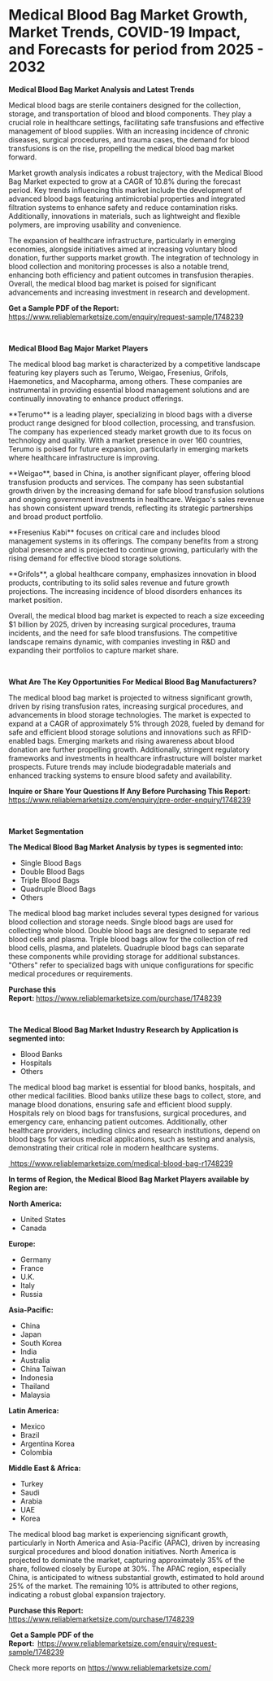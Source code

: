 <p><h1>Medical Blood Bag Market Growth, Market Trends, COVID-19 Impact, and Forecasts for period from 2025 - 2032</h1></p><p><strong>Medical Blood Bag Market Analysis and Latest Trends</strong></p>
<p><p>Medical blood bags are sterile containers designed for the collection, storage, and transportation of blood and blood components. They play a crucial role in healthcare settings, facilitating safe transfusions and effective management of blood supplies. With an increasing incidence of chronic diseases, surgical procedures, and trauma cases, the demand for blood transfusions is on the rise, propelling the medical blood bag market forward.</p><p>Market growth analysis indicates a robust trajectory, with the Medical Blood Bag Market expected to grow at a CAGR of 10.8% during the forecast period. Key trends influencing this market include the development of advanced blood bags featuring antimicrobial properties and integrated filtration systems to enhance safety and reduce contamination risks. Additionally, innovations in materials, such as lightweight and flexible polymers, are improving usability and convenience.</p><p>The expansion of healthcare infrastructure, particularly in emerging economies, alongside initiatives aimed at increasing voluntary blood donation, further supports market growth. The integration of technology in blood collection and monitoring processes is also a notable trend, enhancing both efficiency and patient outcomes in transfusion therapies. Overall, the medical blood bag market is poised for significant advancements and increasing investment in research and development.</p></p>
<p><strong>Get a Sample PDF of the Report:&nbsp;</strong> <a href="https://www.reliablemarketsize.com/enquiry/request-sample/1748239?utm_campaign=1197&utm_medium=2&utm_source=Github&utm_content=ia&utm_term=04032025&utm_id=medical-blood-bag">https://www.reliablemarketsize.com/enquiry/request-sample/1748239</a></p>
<p>&nbsp;</p>
<p><strong>Medical Blood Bag Major Market Players</strong></p>
<p><p>The medical blood bag market is characterized by a competitive landscape featuring key players such as Terumo, Weigao, Fresenius, Grifols, Haemonetics, and Macopharma, among others. These companies are instrumental in providing essential blood management solutions and are continually innovating to enhance product offerings.</p><p>**Terumo** is a leading player, specializing in blood bags with a diverse product range designed for blood collection, processing, and transfusion. The company has experienced steady market growth due to its focus on technology and quality. With a market presence in over 160 countries, Terumo is poised for future expansion, particularly in emerging markets where healthcare infrastructure is improving.</p><p>**Weigao**, based in China, is another significant player, offering blood transfusion products and services. The company has seen substantial growth driven by the increasing demand for safe blood transfusion solutions and ongoing government investments in healthcare. Weigao's sales revenue has shown consistent upward trends, reflecting its strategic partnerships and broad product portfolio.</p><p>**Fresenius Kabi** focuses on critical care and includes blood management systems in its offerings. The company benefits from a strong global presence and is projected to continue growing, particularly with the rising demand for effective blood storage solutions.</p><p>**Grifols**, a global healthcare company, emphasizes innovation in blood products, contributing to its solid sales revenue and future growth projections. The increasing incidence of blood disorders enhances its market position.</p><p>Overall, the medical blood bag market is expected to reach a size exceeding $1 billion by 2025, driven by increasing surgical procedures, trauma incidents, and the need for safe blood transfusions. The competitive landscape remains dynamic, with companies investing in R&D and expanding their portfolios to capture market share.</p></p>
<p>&nbsp;</p>
<p><strong>What Are The Key Opportunities For Medical Blood Bag Manufacturers?</strong></p>
<p><p>The medical blood bag market is projected to witness significant growth, driven by rising transfusion rates, increasing surgical procedures, and advancements in blood storage technologies. The market is expected to expand at a CAGR of approximately 5% through 2028, fueled by demand for safe and efficient blood storage solutions and innovations such as RFID-enabled bags. Emerging markets and rising awareness about blood donation are further propelling growth. Additionally, stringent regulatory frameworks and investments in healthcare infrastructure will bolster market prospects. Future trends may include biodegradable materials and enhanced tracking systems to ensure blood safety and availability.</p></p>
<p><strong>Inquire or Share Your Questions If Any Before Purchasing This Report:</strong> <a href="https://www.reliablemarketsize.com/enquiry/pre-order-enquiry/1748239?utm_campaign=1197&utm_medium=2&utm_source=Github&utm_content=ia&utm_term=04032025&utm_id=medical-blood-bag">https://www.reliablemarketsize.com/enquiry/pre-order-enquiry/1748239</a></p>
<p>&nbsp;</p>
<p><strong>Market Segmentation</strong></p>
<p><strong>The Medical Blood Bag Market Analysis by types is segmented into:</strong></p>
<p><ul><li>Single Blood Bags</li><li>Double Blood Bags</li><li>Triple Blood Bags</li><li>Quadruple Blood Bags</li><li>Others</li></ul></p>
<p><p>The medical blood bag market includes several types designed for various blood collection and storage needs. Single blood bags are used for collecting whole blood. Double blood bags are designed to separate red blood cells and plasma. Triple blood bags allow for the collection of red blood cells, plasma, and platelets. Quadruple blood bags can separate these components while providing storage for additional substances. "Others" refer to specialized bags with unique configurations for specific medical procedures or requirements.</p></p>
<p><strong>Purchase this Report:&nbsp;</strong><a href="https://www.reliablemarketsize.com/purchase/1748239?utm_campaign=1197&utm_medium=2&utm_source=Github&utm_content=ia&utm_term=04032025&utm_id=medical-blood-bag">https://www.reliablemarketsize.com/purchase/1748239</a></p>
<p>&nbsp;</p>
<p><strong>The Medical Blood Bag Market Industry Research by Application is segmented into:</strong></p>
<p><ul><li>Blood Banks</li><li>Hospitals</li><li>Others</li></ul></p>
<p><p>The medical blood bag market is essential for blood banks, hospitals, and other medical facilities. Blood banks utilize these bags to collect, store, and manage blood donations, ensuring safe and efficient blood supply. Hospitals rely on blood bags for transfusions, surgical procedures, and emergency care, enhancing patient outcomes. Additionally, other healthcare providers, including clinics and research institutions, depend on blood bags for various medical applications, such as testing and analysis, demonstrating their critical role in modern healthcare systems.</p></p>
<p><a href="https://www.reliablemarketsize.com/medical-blood-bag-r1748239?utm_campaign=1197&utm_medium=2&utm_source=Github&utm_content=ia&utm_term=04032025&utm_id=medical-blood-bag">&nbsp;https://www.reliablemarketsize.com/medical-blood-bag-r1748239</a></p>
<p><strong>In terms of Region, the Medical Blood Bag Market Players available by Region are:</strong></p>
<p>
    <p> <strong> North America: </strong>
        <ul>
            <li>United States</li>
            <li>Canada</li>
        </ul>
        </p> 
    <p> <strong> Europe: </strong>
        <ul>
            <li>Germany</li>
            <li>France</li>
            <li>U.K.</li>
            <li>Italy</li>
            <li>Russia</li>
        </ul>
        </p> 
    <p> <strong> Asia-Pacific: </strong>
        <ul>
            <li>China</li>
            <li>Japan</li>
            <li>South Korea</li>
            <li>India</li>
            <li>Australia</li>
            <li>China Taiwan</li>
            <li>Indonesia</li>
            <li>Thailand</li>
            <li>Malaysia</li>
        </ul>
        </p> 
    <p> <strong> Latin America: </strong>
        <ul>
            <li>Mexico</li>
            <li>Brazil</li>
            <li>Argentina Korea</li>
            <li>Colombia</li>
        </ul>
        </p> 
    <p> <strong> Middle East & Africa: </strong>
        <ul>
            <li>Turkey</li>
            <li>Saudi</li>
            <li>Arabia</li>
            <li>UAE</li>
            <li>Korea</li>
        </ul>
    </p>
    </p>
<p><p>The medical blood bag market is experiencing significant growth, particularly in North America and Asia-Pacific (APAC), driven by increasing surgical procedures and blood donation initiatives. North America is projected to dominate the market, capturing approximately 35% of the share, followed closely by Europe at 30%. The APAC region, especially China, is anticipated to witness substantial growth, estimated to hold around 25% of the market. The remaining 10% is attributed to other regions, indicating a robust global expansion trajectory.</p></p>
<p><strong>Purchase this Report: </strong><a href="https://www.reliablemarketsize.com/purchase/1748239?utm_campaign=1197&utm_medium=2&utm_source=Github&utm_content=ia&utm_term=04032025&utm_id=medical-blood-bag">https://www.reliablemarketsize.com/purchase/1748239</a></p>
<p>&nbsp;<strong>Get a Sample PDF of the Report:&nbsp;&nbsp;</strong><a href="https://www.reliablemarketsize.com/enquiry/request-sample/1748239?utm_campaign=1197&utm_medium=2&utm_source=Github&utm_content=ia&utm_term=04032025&utm_id=medical-blood-bag">https://www.reliablemarketsize.com/enquiry/request-sample/1748239</a></p>
<p><strong></strong></p>
<p>Check more reports on <a href="https://www.reliablemarketsize.com/?utm_campaign=1197&utm_medium=2&utm_source=Github&utm_content=ia&utm_term=04032025&utm_id=medical-blood-bag">https://www.reliablemarketsize.com/</a></p>